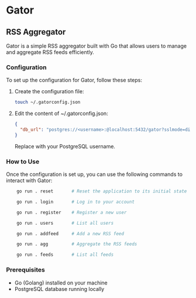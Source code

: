 # Gator

## RSS Aggregator

Gator is a simple RSS aggregator built with Go that allows users to manage and aggregate RSS feeds efficiently.

### Configuration

To set up the configuration for Gator, follow these steps:

1. Create the configuration file:

   ```bash
   touch ~/.gatorconfig.json
   ```

2. Edit the content of ~/.gatorconfig.json:
   ```json
   {
     "db_url": "postgres://<username>:@localhost:5432/gator?sslmode=disable"
   }
   ```
   Replace <username> with your PostgreSQL username.

### How to Use

Once the configuration is set up, you can use the following commands to interact with Gator:

```bash
    go run . reset       # Reset the application to its initial state

    go run . login       # Log in to your account

    go run . register    # Register a new user

    go run . users       # List all users

    go run . addfeed     # Add a new RSS feed

    go run . agg         # Aggregate the RSS feeds

    go run . feeds       # List all feeds
```

### Prerequisites

- Go (Golang) installed on your machine
- PostgreSQL database running locally
